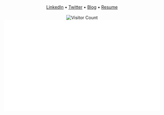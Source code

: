 <p align="center">
	<a href=https://www.linkedin.com/in/benedictneo />LinkedIn</a> • 
	<a href=https://twitter.com/benxneo />Twitter</a> • 
	<a href=https://benedictxneo.medium.com />Blog</a> • 
	<a href=https://benthecoder.github.io/resume/Benedict_Neo_Resume.pdf />Resume</a>
	<br>
	<br>
	<img src="https://profile-counter.glitch.me/{benthecoder}/count.svg" alt="Visitor Count" />
	<br>
	<img src="https://github.com/benthecoder/stats/blob/generated/overview-dark.svg"/>
<!-- 	<br>
	<img src="https://github.com/benthecoder/stats/blob/generated/languages-dark.svg"/> -->
</p>

<!-- 
## 📚 Books I want to read for 2022 

- [ISLR](https://hastie.su.domains/ISLR2/ISLRv2_website.pdf)
- [Forecasting: Principles and Practice (3rd ed)](https://otexts.com/fpp3/)
- [Data Science for Business](https://book.akij.net/eBooks/2018/May/5aef50939a868/Data_Science_for_Bus.pdf)
- [100 page ml](http://ema.cri-info.cm/wp-content/uploads/2019/07/2019BurkovTheHundred-pageMachineLearning.pdf)
- [Designing Data-Intensive Applications](https://tinyurl.com/yee77mtv)
- [Math for Machine Learning](https://www.tinyurl.com/math4ml)
- [Deep Learning with PyTorch](https://pytorch.org/assets/deep-learning/Deep-Learning-with-PyTorch.pdf)
- [Interpretable Machine Learning](https://christophm.github.io/interpretable-ml-book/)
- [Tidy Modeling with R](https://www.tmwr.org/)
- [R4ds](https://r4ds.had.co.nz/) -->


<!-- BLOG-POST-LIST:START -->

<!-- BLOG-POST-LIST:END -->




